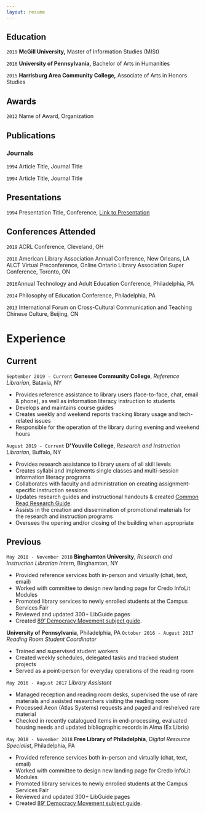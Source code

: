```yaml
---
layout: resume
---
```


## Education

`2019`
__McGill University,__
Master of Information Studies (MISt)

`2016`
__University of Pennsylvania,__
Bachelor of Arts in Humanities

`2015`
__Harrisburg Area Community College,__
Associate of Arts in Honors Studies

## Awards

`2012`
Name of Award, Organization 

## Publications

<!-- A list is also available [online](https://scholar.google.co.uk/citations?user=LTOTl0YAAAAJ) -->

### Journals

`1994`
Article Title, Journal Title

`1994`
Article Title, Journal Title

## Presentations

`1994`
Presentation Title, Conference, <a href="https://MyWebsite.tld/presentation1">Link to Presentation</a>

## Conferences Attended

`2019`
ACRL Conference, Cleveland, OH

`2018`
American Library Association Annual Conference, New Orleans, LA
ALCT Virtual Preconference, Online
Ontario Library Association Super Conference, Toronto, ON

`2016`Annual Technology and Adult Education Conference, Philadelphia, PA

`2014` Philosophy of Education Conference, Philadelphia, PA

`2013` International Forum on Cross-Cultural Communication and Teaching Chinese Culture, Beijing, CN


# Experience

## Current

`September 2019 - Current`
__Genesee Community College__, 
*Reference Librarian*, Batavia, NY 
- Provides reference assistance to library users (face-to-face, chat, email & phone), as well as
information literacy instruction to students
- Develops and maintains course guides
- Creates weekly and weekend reports tracking library usage and tech-related issues
- Responsible for the operation of the library during evening and weekend hours

`August 2019 - Current`
__D'Youville College__, 
*Research and Instruction Librarian*, Buffalo, NY 
- Provides research assistance to library users of all skill levels
- Creates syllabi and implements single classes and multi-session information literacy programs
- Collaborates with faculty and administration on creating assignment-specific instruction sessions
- Updates research guides and instructional handouts & created [Common Read Research Guide](https://dyc.libguides.com/nickel_boys_common_read).
- Assists in the creation and dissemination of promotional materials for the research and instruction
programs
- Oversees the opening and/or closing of the building when appropriate

## Previous

`May 2018 - November 2018`
__Binghamton University__, 
*Research and Instruction Librarian Intern*, Binghamton, NY 
- Provided reference services both in-person and virtually (chat, text, email)
- Worked with committee to design new landing page for Credo InfoLit Modules
- Promoted library services to newly enrolled students at the Campus Services Fair
- Reviewed and updated 300+ LibGuide pages
- Created [89’ Democracy Movement subject guide](https://libraryguides.binghamton.edu/tiananman/databases).

__University of Pennsylvania__, Philadelphia, PA
`October 2016 - August 2017`
*Reading Room Student Coordinator*
- Trained and supervised student workers
- Created weekly schedules, delegated tasks and tracked student projects
- Served as a point-person for everyday operations of the reading room

`May 2016 - August 2017`
*Library Assistant*
- Managed reception and reading room desks, supervised the use of rare materials and assisted
researchers visiting the reading room
- Processed Aeon (Atlas Systems) requests and paged and reshelved rare material
- Checked in recently catalogued items in end-processing, evaluated housing needs and updated
bibliographic records in Alma (Ex Libris)

`May 2018 - November 2018`
__Free Library of Philadelphia__, 
*Digital Resource Specialist*, Philadelphia, PA 
- Provided reference services both in-person and virtually (chat, text, email)
- Worked with committee to design new landing page for Credo InfoLit Modules
- Promoted library services to newly enrolled students at the Campus Services Fair
- Reviewed and updated 300+ LibGuide pages
- Created [89’ Democracy Movement subject guide](https://libraryguides.binghamton.edu/tiananman/databases).

<!-- ### Footer

Last updated: November 2019 -->


